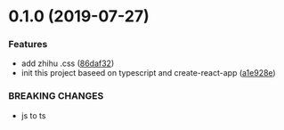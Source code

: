 # 0.1.0 (2019-07-27)


### Features

* add zhihu .css ([86daf32](https://github.com/kscarrot/blog/commit/86daf32))
* init this project baseed on typescript and create-react-app ([a1e928e](https://github.com/kscarrot/blog/commit/a1e928e))


### BREAKING CHANGES

* js to ts



